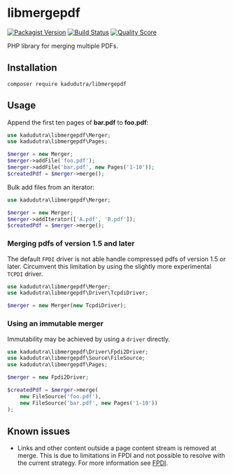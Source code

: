 # libmergepdf

[![Packagist Version](https://img.shields.io/packagist/v/kadudutra/libmergepdf.svg?style=flat-square)](https://packagist.org/packages/kadudutra/libmergepdf)
[![Build Status](https://img.shields.io/travis/hanneskod/libmergepdf/master.svg?style=flat-square)](https://travis-ci.org/hanneskod/libmergepdf)
[![Quality Score](https://img.shields.io/scrutinizer/g/hanneskod/libmergepdf.svg?style=flat-square)](https://scrutinizer-ci.com/g/hanneskod/libmergepdf)

PHP library for merging multiple PDFs.

## Installation

```shell
composer require kadudutra/libmergepdf
```

## Usage

Append the first ten pages of **bar.pdf** to **foo.pdf**:

```php
use kadudutra\libmergepdf\Merger;
use kadudutra\libmergepdf\Pages;

$merger = new Merger;
$merger->addFile('foo.pdf');
$merger->addFile('bar.pdf', new Pages('1-10'));
$createdPdf = $merger->merge();
```

Bulk add files from an iterator:

```php
use kadudutra\libmergepdf\Merger;

$merger = new Merger;
$merger->addIterator(['A.pdf', 'B.pdf']);
$createdPdf = $merger->merge();
```

### Merging pdfs of version 1.5 and later

The default `FPDI` driver is not able handle compressed pdfs of version 1.5 or later.
Circumvent this limitation by using the slightly more experimental `TCPDI` driver.

```php
use kadudutra\libmergepdf\Merger;
use kadudutra\libmergepdf\Driver\TcpdiDriver;

$merger = new Merger(new TcpdiDriver);
```

### Using an immutable merger

Immutability may be achieved by using a `driver` directly.

```php
use kadudutra\libmergepdf\Driver\Fpdi2Driver;
use kadudutra\libmergepdf\Source\FileSource;
use kadudutra\libmergepdf\Pages;

$merger = new Fpdi2Driver;

$createdPdf = $merger->merge(
    new FileSource('foo.pdf'),
    new FileSource('bar.pdf', new Pages('1-10'))
);
```

## Known issues

* Links and other content outside a page content stream is removed at merge.
  This is due to limitations in FPDI and not possible to resolve with the
  current strategy. For more information see [FPDI](https://www.setasign.com/support/faq/fpdi/after-importing-a-page-all-links-are-gone/#question-84).
